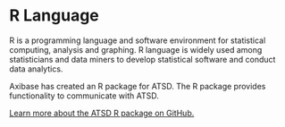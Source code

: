 # R Language


R is a programming language and software environment for statistical
computing, analysis and graphing. R language is widely used among
statisticians and data miners to develop statistical software and
conduct data analytics.

Axibase has created an R package for ATSD. The R package provides
functionality to communicate with ATSD.

[Learn more about the ATSD R package on
GitHub.](https://github.com/axibase/atsd-api-r )